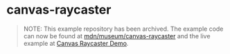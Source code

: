 # canvas-raycaster
> NOTE: This example repository has been archived. The example code can now be found at [mdn/museum/canvas-raycaster](https://github.com/mdn/museum/tree/main/canvas-raycaster) and the live example at [Canvas Raycaster Demo](http://mdn.github.io/museum/canvas-raycaster/).
